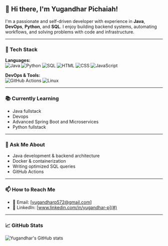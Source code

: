 ## 👋 Hi there, I'm Yugandhar Pichaiah!

I'm a passionate and self-driven developer with experience in **Java**, **DevOps**, **Python**, and **SQL**. I enjoy building backend systems, automating workflows, and solving problems with code and infrastructure.

---

### 🔧 Tech Stack

**Languages:**  
![Java](https://img.shields.io/badge/Java-ED8B00?style=flat&logo=java&logoColor=white)
![Python](https://img.shields.io/badge/Python-3776AB?style=flat&logo=python&logoColor=white)
![SQL](https://img.shields.io/badge/SQL-336791?style=flat&logo=postgresql&logoColor=white)
![HTML](https://img.shields.io/badge/HTML5-E34F26?style=flat&logo=html5&logoColor=white)
![CSS](https://img.shields.io/badge/CSS3-1572B6?style=flat&logo=css3&logoColor=white)
![JavaScript](https://img.shields.io/badge/JavaScript-F7DF1E?style=flat&logo=javascript&logoColor=black)

**DevOps & Tools:**  
![GitHub Actions](https://img.shields.io/badge/GitHub%20Actions-2088FF?style=flat&logo=github-actions&logoColor=white)
![Linux](https://img.shields.io/badge/Linux-FCC624?style=flat&logo=linux&logoColor=black)

---



### 📚 Currently Learning

- Java fullstack
- Devops
- Advanced Spring Boot and Microservices
- Python fullstack

---

### 💬 Ask Me About

- Java development & backend architecture
- Docker & containerization
- Writing optimized SQL queries
- GitHub Actions

---

### 📫 How to Reach Me

- 📧 Email: [yugandharp572@gmail.com]
- 💼 LinkedIn: [www.linkedin.com/in/yugandhar-p](#)


---

### 📈 GitHub Stats

![Yugandhar's GitHub stats](https://github-readme-stats.vercel.app/api?username=yugandharpichaiah&show_icons=true&theme=default)

<!-- Optional extras -->
<!--
![Top Langs](https://github-readme-stats.vercel.app/api/top-langs/?username=yugandharpichaiah&layout=compact)
-->



